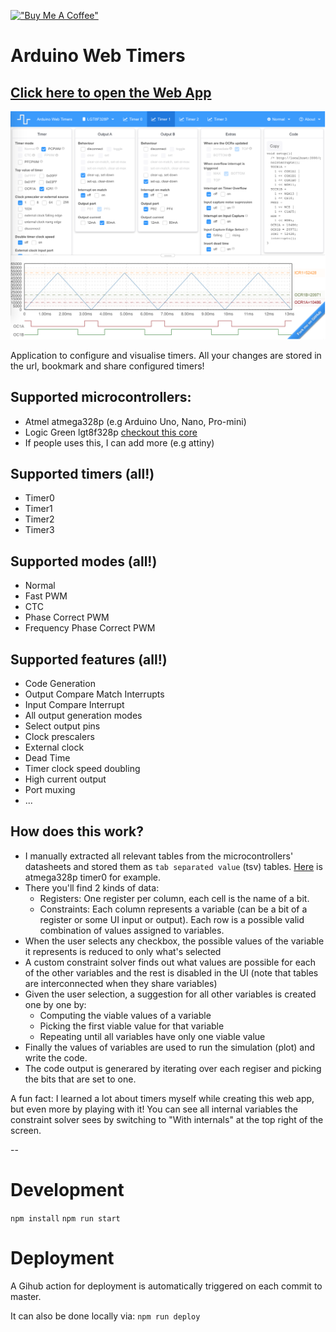 [!["Buy Me A Coffee"](https://www.buymeacoffee.com/assets/img/custom_images/orange_img.png)](https://www.buymeacoffee.com/dbuezas)

# Arduino Web Timers

## [Click here to open the Web App](https://dbuezas.github.io/arduino-web-timers/)

<img src="./public/screenshot.png" alt="" width="800"/>

Application to configure and visualise timers. All your changes are stored in the url, bookmark and share configured timers!

## Supported microcontrollers:

- Atmel atmega328p (e.g Arduino Uno, Nano, Pro-mini)
- Logic Green lgt8f328p [checkout this core](https://github.com/dbuezas/lgt8fx)
- If people uses this, I can add more (e.g attiny)

## Supported timers (all!)

- Timer0
- Timer1
- Timer2
- Timer3

## Supported modes (all!)

- Normal
- Fast PWM
- CTC
- Phase Correct PWM
- Frequency Phase Correct PWM

## Supported features (all!)

- Code Generation
- Output Compare Match Interrupts
- Input Compare Interrupt
- All output generation modes
- Select output pins
- Clock prescalers
- External clock
- Dead Time
- Timer clock speed doubling
- High current output
- Port muxing
- ...

## How does this work?

- I manually extracted all relevant tables from the microcontrollers' datasheets and stored them as `tab separated value` (tsv) tables. [Here](https://github.com/dbuezas/arduino-web-timers/blob/master/src/data/atmega328p/timer0.tsv) is atmega328p timer0 for example.
- There you'll find 2 kinds of data:
  - Registers: One register per column, each cell is the name of a bit.
  - Constraints: Each column represents a variable (can be a bit of a register or some UI input or output). Each row is a possible valid combination of values assigned to variables.
- When the user selects any checkbox, the possible values of the variable it represents is reduced to only what's selected
- A custom constraint solver finds out what values are possible for each of the other variables and the rest is disabled in the UI (note that tables are interconnected when they share variables)
- Given the user selection, a suggestion for all other variables is created one by one by:
  - Computing the viable values of a variable
  - Picking the first viable value for that variable 
  - Repeating until all variables have only one viable value
- Finally the values of variables are used to run the simulation (plot) and write the code.
- The code output is generared by iterating over each regiser and picking the bits that are set to one.

A fun fact: I learned a lot about timers myself while creating this web app, but even more by playing with it!
You can see all internal variables the constraint solver sees by switching to "With internals" at the top right of the screen.

--

# Development

`npm install`
`npm run start`

# Deployment

A Gihub action for deployment is automatically triggered on each commit to master.

It can also be done locally via: `npm run deploy`
